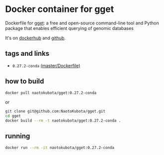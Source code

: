 # Docker container for gget

Dockerfile for [gget](https://github.com/pachterlab/gget): a free and open-source command-line tool and Python package that enables efficient querying of genomic databases

It's on [dockerhub](https://hub.docker.com/r/naotokubota/gget) and [github](https://github.com/NaotoKubota/gget).

## tags and links
- `0.27.2-conda` [(master/Dockerfile)](https://github.com/NaotoKubota/gget/blob/master/Dockerfile)

## how to build

```sh
docker pull naotokubota/gget:0.27.2-conda
```

or

```sh
git clone git@github.com:NaotoKubota/gget.git
cd gget
docker build --rm -t naotokubota/gget:0.27.2-conda .
```

## running

```sh
docker run --rm -it naotokubota/gget:0.27.2-conda
```